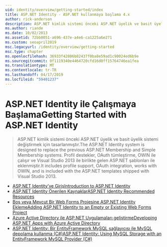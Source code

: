 ```yaml
---
uid: identity/overview/getting-started/index
title: ASP.NET Identity - ASP.NET kullanmaya başlama 4.x
author: rick-anderson
description: ASP.NET kimlik sistemi önceki ASP.NET üyelik ve basit üyelik sistemi değiştirmek için tasarlanmıştır. Profili desteği, OAuth tümleştirme içerdiği...
ms.author: riande
ms.date: 10/02/2013
ms.assetid: 72bb0051-a696-437e-a4e6-ca1225a6e271
ms.custom: seoapril2019
msc.legacyurl: /identity/overview/getting-started
msc.type: chapter
ms.openlocfilehash: 36933f42806b82437f0ba8e59ad1c90024ed6b9e
ms.sourcegitcommit: 0f1119340e4464720cfd16d0ff15764746ea1fea
ms.translationtype: MT
ms.contentlocale: tr-TR
ms.lasthandoff: 04/17/2019
ms.locfileid: "59401237"
---
```

# <a name="getting-started-with-aspnet-identity"></a><span data-ttu-id="acc6f-104">ASP.NET Identity ile Çalışmaya Başlama</span><span class="sxs-lookup"><span data-stu-id="acc6f-104">Getting Started with ASP.NET Identity</span></span>

> <span data-ttu-id="acc6f-105">ASP.NET kimlik sistemi önceki ASP.NET üyelik ve basit üyelik sistemi değiştirmek için tasarlanmıştır.</span><span class="sxs-lookup"><span data-stu-id="acc6f-105">The ASP.NET Identity system is designed to replace the previous ASP.NET Membership and Simple Membership systems.</span></span> <span data-ttu-id="acc6f-106">Profil destekler, OAuth tümleştirme, OWIN ile çalışır ve Visual Studio 2013 ile birlikte gelen ASP.NET şablonları ile eklenmiştir.</span><span class="sxs-lookup"><span data-stu-id="acc6f-106">It includes profile support, OAuth integration, works with OWIN, and is included with the ASP.NET templates shipped with Visual Studio 2013.</span></span>


- [<span data-ttu-id="acc6f-107">ASP.NET Identity’ye Giriş</span><span class="sxs-lookup"><span data-stu-id="acc6f-107">Introduction to ASP.NET Identity</span></span>](introduction-to-aspnet-identity.md)
- [<span data-ttu-id="acc6f-108">ASP.NET Identity Önerilen Kaynaklar</span><span class="sxs-lookup"><span data-stu-id="acc6f-108">ASP.NET Identity Recommended Resources</span></span>](aspnet-identity-recommended-resources.md)
- [<span data-ttu-id="acc6f-109">Boş veya Mevcut Bir Web Forms Projesine ASP.NET Identity Ekleme</span><span class="sxs-lookup"><span data-stu-id="acc6f-109">Adding ASP.NET Identity to an Empty or Existing Web Forms Project</span></span>](adding-aspnet-identity-to-an-empty-or-existing-web-forms-project.md)
- [<span data-ttu-id="acc6f-110">Azure Active Directory ile ASP.NET Uygulamaları geliştirme</span><span class="sxs-lookup"><span data-stu-id="acc6f-110">Developing ASP.NET Apps with Azure Active Directory</span></span>](developing-aspnet-apps-with-windows-azure-active-directory.md)
- [<span data-ttu-id="acc6f-111">ASP.NET Identity: Bir EntityFramework MySQL sağlayıcısı ile MySQL depolama kullanma (C#)</span><span class="sxs-lookup"><span data-stu-id="acc6f-111">ASP.NET Identity: Using MySQL Storage with an EntityFramework MySQL Provider (C#)</span></span>](aspnet-identity-using-mysql-storage-with-an-entityframework-mysql-provider.md)
